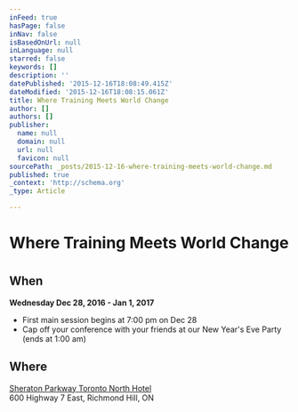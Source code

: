 ```yaml
---
inFeed: true
hasPage: false
inNav: false
isBasedOnUrl: null
inLanguage: null
starred: false
keywords: []
description: ''
datePublished: '2015-12-16T18:08:49.415Z'
dateModified: '2015-12-16T18:08:15.061Z'
title: Where Training Meets World Change
author: []
authors: []
publisher:
  name: null
  domain: null
  url: null
  favicon: null
sourcePath: _posts/2015-12-16-where-training-meets-world-change.md
published: true
_context: 'http://schema.org'
_type: Article

---
```

# Where Training Meets World Change

# 

## When

**Wednesday Dec 28, 2016 - Jan 1, 2017**

* First main session begins at 7:00 pm on Dec 28
* Cap off your conference with your friends at our New Year's Eve Party (ends at 1:00 am)

## Where

[Sheraton Parkway Toronto North Hotel][0]  
600 Highway 7 East, Richmond Hill, ON

[0]: http://www.sheratonparkway.com/